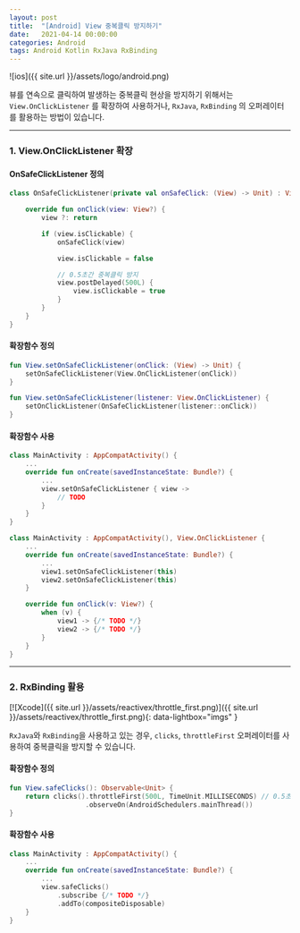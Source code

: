 ```yaml
---
layout: post
title:  "[Android] View 중복클릭 방지하기"
date:   2021-04-14 00:00:00
categories: Android
tags: Android Kotlin RxJava RxBinding
---
```


![ios]({{ site.url }}/assets/logo/android.png)

뷰를 연속으로 클릭하여 발생하는 중복클릭 현상을 방지하기 위해서는 `View.OnClickListener` 를 확장하여 사용하거나,
`RxJava`, `RxBinding` 의 오퍼레이터를 활용하는 방법이 있습니다.

***
### 1. View.OnClickListener 확장

#### OnSafeClickListener 정의

```kotlin
class OnSafeClickListener(private val onSafeClick: (View) -> Unit) : View.OnClickListener {

    override fun onClick(view: View?) {
        view ?: return

        if (view.isClickable) {
            onSafeClick(view)

            view.isClickable = false

            // 0.5초간 중복클릭 방지
            view.postDelayed(500L) {
                view.isClickable = true
            }
        }
    }
}
```


#### 확장함수 정의

```kotlin
fun View.setOnSafeClickListener(onClick: (View) -> Unit) {
    setOnSafeClickListener(View.OnClickListener(onClick))
}

fun View.setOnSafeClickListener(listener: View.OnClickListener) {
    setOnClickListener(OnSafeClickListener(listener::onClick))
}
```


#### 확장함수 사용
```kotlin
class MainActivity : AppCompatActivity() {
    ...
    override fun onCreate(savedInstanceState: Bundle?) {
        ...
        view.setOnSafeClickListener { view ->
            // TODO 
        }
    }
}
```

```kotlin
class MainActivity : AppCompatActivity(), View.OnClickListener {
    ...
    override fun onCreate(savedInstanceState: Bundle?) {
        ...
        view1.setOnSafeClickListener(this)
        view2.setOnSafeClickListener(this)
    }

    override fun onClick(v: View?) {
        when (v) {
            view1 -> {/* TODO */}
            view2 -> {/* TODO */}
        }
    }
}
```
***
### 2. RxBinding 활용

[![Xcode]({{ site.url }}/assets/reactivex/throttle_first.png)]({{ site.url }}/assets/reactivex/throttle_first.png){: data-lightbox="imgs" }

`RxJava`와 `RxBinding`을 사용하고 있는 경우, 
`clicks`, `throttleFirst` 오퍼레이터를 사용하여 중복클릭을 방지할 수 있습니다.

#### 확장함수 정의

```kotlin
fun View.safeClicks(): Observable<Unit> {
    return clicks().throttleFirst(500L, TimeUnit.MILLISECONDS) // 0.5초간 중복클릭 방지
                   .observeOn(AndroidSchedulers.mainThread())
}
```

#### 확장함수 사용

```kotlin
class MainActivity : AppCompatActivity() {
    ...
    override fun onCreate(savedInstanceState: Bundle?) {
        ...
        view.safeClicks()
            .subscribe {/* TODO */}
            .addTo(compositeDisposable)
    }
}
```

